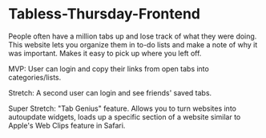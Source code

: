 # Tabless-Thursday-Frontend

People often have a million tabs up and lose track of what they were doing. This website lets you organize them in to-do lists and make a note of why it was important. Makes it easy to pick up where you left off.

MVP: User can login and copy their links from open tabs into categories/lists.

Stretch: A second user can login and see friends' saved tabs.

Super Stretch: "Tab Genius" feature. Allows you to turn websites into autoupdate widgets, loads up a specific section of a website similar to Apple's Web Clips feature in Safari.
